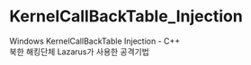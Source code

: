 # KernelCallBackTable_Injection   
Windows KernelCallBackTable Injection - C++   
북한 해킹단체 Lazarus가 사용한 공격기법
